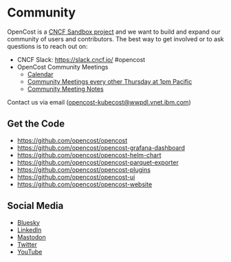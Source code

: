 # Community

OpenCost is a [CNCF Sandbox project](https://www.cncf.io/projects/opencost/) and we want to build and expand our community of users and contributors. The best way to get involved or to ask questions is to reach out on:

* CNCF Slack: https://slack.cncf.io/ #opencost
* OpenCost Community Meetings
  * [Calendar](https://zoom-lfx.platform.linuxfoundation.org/meetings/opencost)
  * [Community Meetings every other Thursday at 1pm Pacific](https://bit.ly/opencost-community-meeting-cncf)
  * [Community Meeting Notes](https://bit.ly/opencost-meeting-cncf)

Contact us via email (opencost-kubecost@wwpdl.vnet.ibm.com)

## Get the Code

* https://github.com/opencost/opencost
* https://github.com/opencost/opencost-grafana-dashboard
* https://github.com/opencost/opencost-helm-chart
* https://github.com/opencost/opencost-parquet-exporter
* https://github.com/opencost/opencost-plugins
* https://github.com/opencost/opencost-ui
* https://github.com/opencost/opencost-website

## Social Media

* [Bluesky](https://bsky.app/profile/opencost.bsky.social)
* [LinkedIn](https://www.linkedin.com/showcase/opencost/)
* [Mastodon](https://hachyderm.io/@opencost)
* [Twitter](https://twitter.com/open_cost)
* [YouTube](https://www.youtube.com/@OpenCost)
